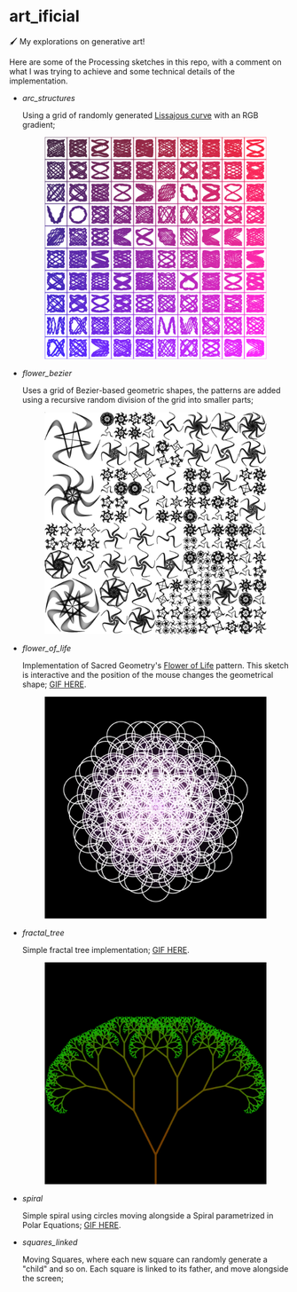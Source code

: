 # art_ificial
:paintbrush: My explorations on generative art!

Here are some of the Processing sketches in this repo, with a comment on what I was trying to achieve and some technical details of the implementation.

- *arc_structures*

    Using a grid of randomly generated [Lissajous curve](https://en.wikipedia.org/wiki/Lissajous_curve) with an RGB gradient;
    <p align="center"> <img src="processing/arc_structures/arc-05091.png" width="400"></p>

- *flower_bezier*

    Uses a grid of Bezier-based geometric shapes, the patterns are added using a recursive random division of the grid into smaller parts;
    <p align="center"> <img src="processing/flower_bezier/pattern-00209.png" width="400"></p>

- *flower_of_life*

    Implementation of Sacred Geometry's [Flower of Life](https://en.wikipedia.org/wiki/Overlapping_circles_grid#Modern_usage) pattern. This sketch is interactive and the position of the mouse changes the geometrical shape; [GIF HERE](https://i.imgur.com/mmLGusw.gif).
    <p align="center"> <img src="processing/flower_of_life/flower_of_life_base.png" width="400"></p>

- *fractal_tree*

    Simple fractal tree implementation; [GIF HERE](https://i.imgur.com/VoXciUz.gif).
    <p align="center"> <img src="processing/fractal_tree/fractal_tree-000080.png" width="400"></p>

- *spiral*
    
    Simple spiral using circles moving alongside a Spiral parametrized in Polar Equations; [GIF HERE](https://i.imgur.com/k9OoRPO.gif).

- *squares_linked*

    Moving Squares, where each new square can randomly generate a "child" and so on. Each square is linked to its father, and move alongside the screen;
